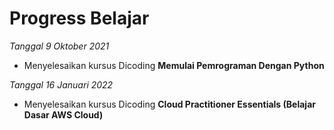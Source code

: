 # Progress Belajar
*Tanggal 9 Oktober 2021* 

- Menyelesaikan kursus Dicoding **Memulai Pemrograman Dengan Python**

*Tanggal 16 Januari 2022*

- Menyelesaikan kursus Dicoding **Cloud Practitioner Essentials (Belajar Dasar AWS Cloud)**
